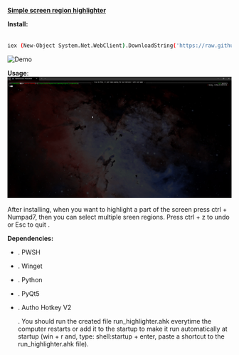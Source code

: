 <!-----



Conversion time: 0.219 seconds.


Using this Markdown file:

1. Paste this output into your source file.
2. See the notes and action items below regarding this conversion run.
3. Check the rendered output (headings, lists, code blocks, tables) for proper
   formatting and use a linkchecker before you publish this page.

Conversion notes:

* Docs to Markdown version 1.0β44
* Sat May 10 2025 09:27:23 GMT-0700 (PDT)
* Source doc: app_highlighter_readme
----->


**<span style="text-decoration:underline;">Simple screen region highlighter</span>**

**Install:**

```bash

iex (New-Object System.Net.WebClient).DownloadString('https://raw.githubusercontent.com/Unnamed10110/simpleHighlighter_Unnamed10110/master/install_highlighter.ps1')
```
![Demo](https://github.com/Unnamed10110/simpleHighlighter_Unnamed10110/blob/master/Animation.gif)


**Usage**:
![Demo](https://github.com/Unnamed10110/simpleHighlighter_Unnamed10110/blob/master/usage_animation.gif)

After installing, when you want to highlight a part of the screen press ctrl + Numpad7, then you can select multiple sreen regions. Press ctrl + z to undo or  Esc to quit .


**Dependencies:**



* . PWSH
* . Winget
* . Python
* . PyQt5
* . Autho Hotkey V2

  . You should run the created file run_highlighter.ahk everytime the computer restarts or add it to the startup to make it run automatically at startup (win + r and, type: shell:startup + enter, paste a shortcut to the run_highlighter.ahk file).
